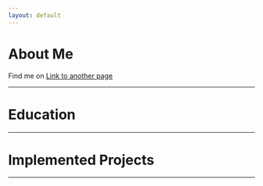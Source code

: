 ```yaml
---
layout: default
---
```


# About Me
Find me on [Link to another page](https://www.linkedin.com/in/lennart-wittchen-862674129/)

* * * 

# Education

* * *

# Implemented Projects

* * *
